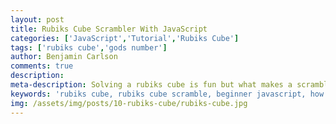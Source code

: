 ```yaml
---
layout: post
title: Rubiks Cube Scrambler With JavaScript
categories: ['JavaScript','Tutorial','Rubiks Cube']
tags: ['rubiks cube','gods number']
author: Benjamin Carlson
comments: true
description:
meta-description: Solving a rubiks cube is fun but what makes a scramble a good scramble and how can we implement a scramble with JavaScript? 
keywords: 'rubiks cube, rubiks cube scramble, beginner javascript, how to solve a rubiks cube'
img: /assets/img/posts/10-rubiks-cube/rubiks-cube.jpg
---
```

